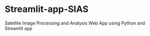 # Streamlit-app-SIAS
Satellite Image Processing and  Analysis Web App using Python and Streamlit app
